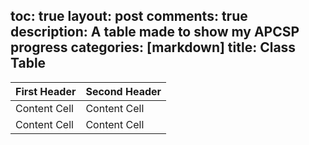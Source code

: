 toc: true
layout: post
comments: true
description: A table made to show my APCSP progress
categories: [markdown]
title: Class Table
---


| First Header  | Second Header |
| ------------- | ------------- |
| Content Cell  | Content Cell  |
| Content Cell  | Content Cell  |

